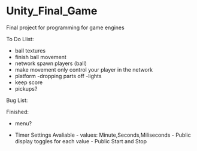 Unity_Final_Game
================

Final project for programming for game engines


To Do Llist:
- ball textures
- finish ball movement
- network spawn players (ball)
- make movement only control your player in the network
- platform
  -dropping parts off
  -lights
- keep score
- pickups?


Bug List:



Finished:
- menu?

- Timer
    Settings Avaliable
      - values: Minute,Seconds,Miliseconds
      - Public display toggles for each value
      - Public Start and Stop

